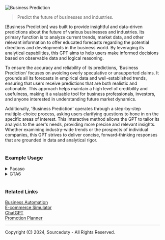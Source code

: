 ![Business Prediction](https://github.com/user-attachments/assets/c39c98fb-2ef0-4eb3-a38c-624a5f655029)

> Predict the future of businesses and industries.

[Business Prediction] was built to provide insightful and data-driven predictions about the future of various businesses and industries. Its primary function is to analyze current trends, market data, and other relevant information to offer educated forecasts regarding the potential directions and developments in the business world. By leveraging its analytical capabilities, this GPT aims to help users make informed decisions based on observable data and logical reasoning.

To ensure the accuracy and reliability of its predictions, 'Business Prediction' focuses on avoiding overly speculative or unsupported claims. It grounds all its forecasts in empirical data and well-established trends, ensuring that users receive predictions that are both realistic and actionable. This approach helps maintain a high level of credibility and usefulness, making it a valuable tool for business professionals, investors, and anyone interested in understanding future market dynamics.

Additionally, 'Business Prediction' operates through a step-by-step multiple-choice process, asking users clarifying questions to hone in on the specific areas of interest. This interactive method allows the GPT to tailor its analysis to the user's needs, providing more precise and relevant insights. Whether examining industry-wide trends or the prospects of individual companies, this GPT strives to deliver concise, forward-thinking responses that are grounded in data and analytical rigor.

#
### Example Usage

<details><summary>Pacaso</summary>
<br>

![Pacaso](https://github.com/user-attachments/assets/e4cf5092-78ce-4b23-800a-1ca967c72935)

## Business Prediction: Pacaso

**Overview:**
Pacaso is a real estate platform that specializes in co-ownership of luxury second homes. It allows multiple buyers to purchase shares in a single property, making high-end real estate more accessible.

**Current Trends:**
1. **Increased Demand for Second Homes:** The pandemic has driven interest in secondary residences as remote work becomes more common.
2. **Fractional Ownership Popularity:** More consumers are looking for flexible ownership models, making fractional ownership appealing.
3. **Luxury Real Estate Growth:** The luxury real estate market continues to grow, with high demand in desirable locations.

**Market Data:**
- **Revenue Growth:** Pacaso has reported significant revenue increases year-over-year, driven by the expanding customer base.
- **Funding Rounds:** Recent funding rounds have raised substantial capital, indicating strong investor confidence.
- **Geographic Expansion:** The company is rapidly expanding into new markets both domestically and internationally.

**Predictions:**
1. **Continued Expansion:** Pacaso is likely to expand its market presence, targeting high-demand vacation destinations and urban markets globally.
2. **Technological Advancements:** Integration of advanced technology to streamline the buying process, enhance customer experience, and manage properties efficiently.
3. **Regulatory Challenges:** Potential regulatory hurdles as more regions implement stricter rules on fractional ownership and real estate transactions.
4. **Increased Competition:** As the market for fractional ownership grows, more competitors are expected to enter the space, potentially driving innovation and price adjustments.

**Strategic Recommendations:**
1. **Enhance Customer Experience:** Invest in technology to provide seamless and transparent transactions.
2. **Diversify Property Portfolio:** Include a variety of property types and locations to attract a broader audience.
3. **Build Partnerships:** Collaborate with local real estate agents, property managers, and financial institutions to strengthen market position.
4. **Monitor Regulations:** Stay ahead of regulatory changes and adapt business practices accordingly to mitigate risks.

**Conclusion:**
Pacaso is positioned for significant growth in the luxury real estate market through its innovative co-ownership model. By continuing to expand geographically, leveraging technology, and navigating regulatory landscapes, Pacaso can sustain its momentum and capitalize on emerging market opportunities.

<br>
</details>

<details><summary>GTA6</summary>
<br>

![GTA6](https://github.com/user-attachments/assets/2379534d-ee86-4d0f-ab87-a0193c7e23e7)

### Analysis of Grand Theft Auto VI (GTA 6) Release and Take-Two Interactive's Future

#### 1. Take-Two Interactive's Current Position:
- **Financial Performance:**
  - Review the latest earnings report to gauge revenue, profit margins, and other financial health indicators.
  - Key Metrics: Revenue Growth, Net Income, EBITDA, EPS.
- **Stock Market Reaction:**
  - Analyze the stock price movement post-announcement of GTA 6's release date.
  - Metrics: Stock Price Volatility, Trading Volume, Analyst Upgrades/Downgrades.
- **Portfolio Strength:**
  - Evaluate the performance of other key franchises under Take-Two's umbrella such as NBA 2K, Red Dead Redemption, and Borderlands.
  - Metrics: Sales Figures, User Engagement, Market Share.

#### 2. Impact of GTA 6 Release:
- **Revenue Boost:**
  - Project the potential increase in revenue following the release of GTA 6, considering historical data from previous GTA releases.
  - Metrics: Pre-Order Numbers, Day-One Sales, Quarterly Revenue Forecasts.
- **Market Competition:**
  - Identify potential competitors releasing similar high-profile games around the same timeframe.
  - Competitors: Activision Blizzard (Call of Duty), EA (Battlefield), Ubisoft (Assassin's Creed).
- **Marketing and Promotion:**
  - Assess the scale and effectiveness of Take-Two's marketing campaigns leading up to the release.
  - Metrics: Marketing Spend, Social Media Engagement, Pre-Release Hype.

#### 3. Consumer Trends and Preferences:
- **Gamer Demographics:**
  - Analyze the target audience for GTA 6 and any shifts in gaming preferences that could affect sales.
  - Metrics: Age Groups, Geographic Distribution, Gaming Platforms.
- **Technological Advancements:**
  - Consider the impact of next-gen consoles and PC gaming hardware on game performance and player experience.
  - Metrics: Console Sales, PC Hardware Trends, VR/AR Adoption Rates.
- **In-Game Monetization:**
  - Evaluate the potential revenue from in-game purchases, subscriptions, and other monetization strategies.
  - Metrics: Microtransaction Revenue, Subscription Growth, DLC Sales.

#### 4. Potential Risks and Challenges:
- **Development Delays:**
  - Assess the likelihood and impact of potential delays in the release of GTA 6.
  - Factors: Development Timeline, Workforce Stability, Technological Hurdles.
- **Market Saturation:**
  - Consider the risk of market saturation with similar open-world games.
  - Metrics: Market Share, Competitor Analysis, Consumer Fatigue.
- **Economic Factors:**
  - Evaluate broader economic conditions that could impact consumer spending on gaming.
  - Metrics: Disposable Income Trends, Inflation Rates, Global Economic Health.

#### 5. Predictions and Recommendations:
- **Short-term Outlook (2025):**
  - Predict the immediate financial impact post-release, including initial sales figures and stock price movements.
  - Metrics: First-Week Sales, Stock Price Impact, Revenue Projections.
- **Long-term Outlook (2026 and beyond):**
  - Project the sustained impact of GTA 6 on Take-Two's revenue and market position over the next few years.
  - Metrics: Annual Revenue Growth, Market Positioning, Long-term Stock Performance.
- **Strategic Recommendations:**
  - Offer advice on how Take-Two can maximize the success of GTA 6, such as through strategic partnerships, additional content updates, or expansions.
  - Suggestions: Post-Launch Content, Cross-Promotions, Community Engagement Strategies.

<br>
</details>

#
### Related Links

[Business Automation](https://chat.openai.com/g/g-Y2GamnRIL-business-automation)
<br>
[E-commerce Simulator](https://chatgpt.com/g/g-OzfrZnCTe-e-commerce-simulator)
<br>
[ChatGPT](https://github.com/sourceduty/ChatGPT)
<br>
[Promotion Planner](https://github.com/sourceduty/Promotion_Planner)

***
Copyright (C) 2024, Sourceduty - All Rights Reserved.
